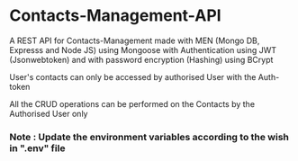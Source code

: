 # Contacts-Management-API
A REST API for Contacts-Management made with MEN (Mongo DB, Expresss and Node JS) using Mongoose with Authentication using JWT (Jsonwebtoken) and with password encryption (Hashing) using BCrypt

User's contacts can only be accessed by authorised User with the Auth-token 

All the CRUD operations can be performed on the Contacts by the Authorised User only

### Note : Update the environment variables according to the wish in ".env" file